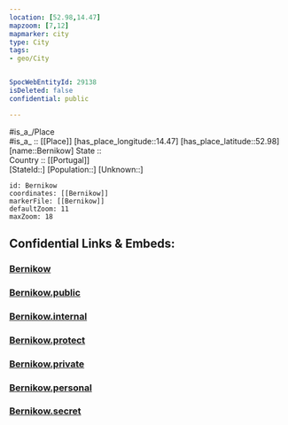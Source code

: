 ```yaml
---
location: [52.98,14.47] 
mapzoom: [7,12] 
mapmarker: city 
type: City
tags:
- geo/City


SpocWebEntityId: 29138
isDeleted: false
confidential: public

---
```

#is_a_/Place  
#is_a_ :: [[Place]] 
[has_place_longitude::14.47] 
[has_place_latitude::52.98] 
[name::Bernikow] 
State ::  
Country :: [[Portugal]]  
[StateId::] 
[Population::] 
[Unknown::] 


```leaflet
id: Bernikow
coordinates: [[Bernikow]] 
markerFile: [[Bernikow]] 
defaultZoom: 11 
maxZoom: 18
```


## Confidential Links & Embeds: 

### [Bernikow](/_Standards/Earth/Continent/Europe/Europe~East/Poland/Provinces~Poland/West_Pomeranian/City/Bernikow.md) 

### [Bernikow.public](/_public/Earth/Continent/Europe/Europe~East/Poland/Provinces~Poland/West_Pomeranian/City/Bernikow.public.md) 

### [Bernikow.internal](/_internal/Earth/Continent/Europe/Europe~East/Poland/Provinces~Poland/West_Pomeranian/City/Bernikow.internal.md) 

### [Bernikow.protect](/_protect/Earth/Continent/Europe/Europe~East/Poland/Provinces~Poland/West_Pomeranian/City/Bernikow.protect.md) 

### [Bernikow.private](/_private/Earth/Continent/Europe/Europe~East/Poland/Provinces~Poland/West_Pomeranian/City/Bernikow.private.md) 

### [Bernikow.personal](/_personal/Earth/Continent/Europe/Europe~East/Poland/Provinces~Poland/West_Pomeranian/City/Bernikow.personal.md) 

### [Bernikow.secret](/_secret/Earth/Continent/Europe/Europe~East/Poland/Provinces~Poland/West_Pomeranian/City/Bernikow.secret.md)

